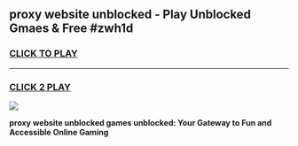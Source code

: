 
## proxy website unblocked - Play Unblocked Gmaes & Free #zwh1d
<h3>
<a href="https://news.freeplayer.one?title=proxy_website_unblocked&ref=24F">CLICK TO PLAY</a></h3>
<hr>

<h3>
<a href="https://news.freeplayer.one?title=proxy_website_unblocked&ref=24F">CLICK 2 PLAY</a>
  
</h3>

<a href="https://news.freeplayer.one?title=proxy_website_unblocked&ref=24F/"><img src="https://clearcache.store/games.png"></a>


**proxy website unblocked games unblocked: Your Gateway to Fun and Accessible Online Gaming**
